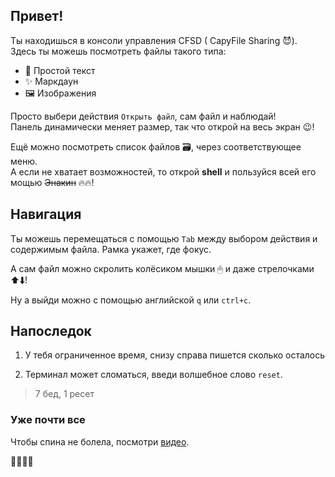 Привет!
------

Ты находишься в консоли управления CFSD ( CapyFile Sharing 😈).  
Здесь ты можешь посмотреть файлы такого типа:
- 📝 Простой текст 
- ✨ Маркдаун 
- 🖼  Изображения

Просто выбери действия `Открыть файл`, сам файл и наблюдай!  
Панель динамически меняет размер, так что открой на весь экран 😉!

Ещё можно посмотреть список файлов 🗃, через соответствующее меню.  
А если не хватает возможностей, то открой __shell__ и пользуйся всей его мощью ~~Энакин~~ 🔥🔥!

## Навигация

Ты можешь перемещаться с помощью `Tab` между выбором действия и содержимым файла. Рамка укажет, где фокус.  

А сам файл можно скролить колёсиком мышки 🖱 и даже стрелочками ⬆⬇!

Ну а выйди можно с помощью английской `q` или `ctrl+c`.  

## Напоследок

1. У тебя ограниченное время, снизу справа пишется сколько осталось

2. Терминал может сломаться, введи волшебное слово `reset`. 
> 7 бед, 1 ресет

### Уже почти все

Чтобы спина не болела, посмотри [видео](https://youtu.be/dQw4w9WgXcQ).

🚀🚀🚀🚀
